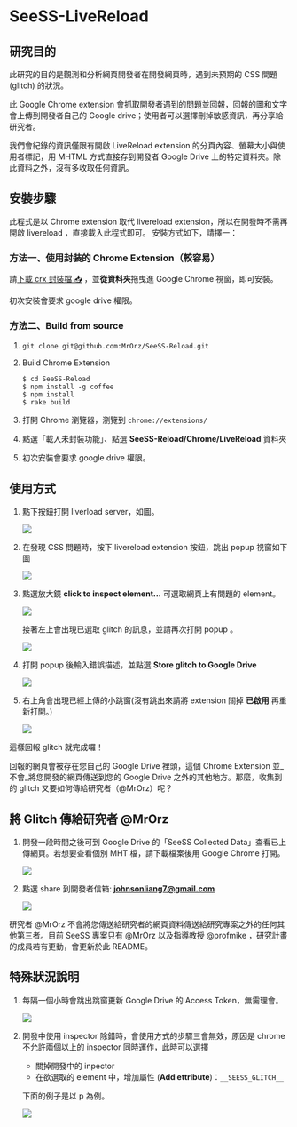 # SeeSS-LiveReload

## 研究目的

此研究的目的是觀測和分析網頁開發者在開發網頁時，遇到未預期的 CSS 問題 (glitch) 的狀況。

此 Google Chrome extension 會抓取開發者遇到的問題並回報，回報的圖和文字會上傳到開發者自己的 Google drive；使用者可以選擇刪掉敏感資訊，再分享給研究者。

我們會紀錄的資訊僅限有開啟 LiveReload extension 的分頁內容、螢幕大小與使用者標記，用 MHTML 方式直接存到開發者 Google Drive 上的特定資料夾。除此資料之外，沒有多收取任何資訊。


## 安裝步驟

此程式是以 Chrome extension 取代 livereload extension，所以在開發時不需再開啟 livereload ，直接載入此程式即可。
安裝方式如下，請擇一：

### 方法一、使用封裝的 Chrome Extension（較容易）

請[下載 crx 封裝檔 :inbox_tray:](https://github.com/MrOrz/SeeSS-Reload/raw/master/dist/LiveReload-with-SeeSS-logger.crx) ，並**從資料夾**拖曳進 Google Chrome 視窗，即可安裝。

初次安裝會要求 google drive 權限。


### 方法二、Build from source

1. `git clone git@github.com:MrOrz/SeeSS-Reload.git`

2. Build Chrome Extension
	~~~
	$ cd SeeSS-Reload
	$ npm install -g coffee
	$ npm install
	$ rake build
	~~~ 

3. 打開 Chrome 瀏覽器，瀏覽到 `chrome://extensions/`

4. 點選「載入未封裝功能」、點選 **SeeSS-Reload/Chrome/LiveReload** 資料夾

5. 初次安裝會要求 google drive 權限。

## 使用方式

1. 點下按鈕打開 liverload server，如圖。
	
	![](https://dl.dropboxusercontent.com/u/50022655/fig1.png)

2. 在發現 CSS 問題時，按下 livereload extension 按鈕，跳出 popup 視窗如下圖
	
	![](https://dl.dropboxusercontent.com/u/50022655/fig2.png)

3. 點選放大鏡 **click to inspect element...** 可選取網頁上有問題的 element。

	![](https://dl.dropboxusercontent.com/u/50022655/fig2.5.png)

	接著左上會出現已選取 glitch 的訊息，並請再次打開 popup 。

	![](https://dl.dropboxusercontent.com/u/50022655/fig3.png)

4. 打開 popup 後輸入錯誤描述，並點選 **Store glitch to Google Drive**

	![](https://dl.dropboxusercontent.com/u/50022655/fig4.png)

5. 右上角會出現已經上傳的小跳窗(沒有跳出來請將 extension 關掉 **已啟用** 再重新打開。)

	![](https://dl.dropboxusercontent.com/u/50022655/fig4.5.png)


這樣回報 glitch 就完成囉！

回報的網頁會被存在您自己的 Google Drive 裡頭，這個 Chrome Extension 並_不會_將您開發的網頁傳送到您的 Google Drive 之外的其他地方。那麼，收集到的 glitch 又要如何傳給研究者（@MrOrz）呢？

## 將 Glitch 傳給研究者 @MrOrz

1. 開發一段時間之後可到 Google Drive 的「SeeSS Collected Data」查看已上傳網頁。若想要查看個別 MHT 檔，請下載檔案後用 Google Chrome 打開。

	![](https://dl.dropboxusercontent.com/u/50022655/fig5.png)

2. 點選 share 到開發者信箱: **johnsonliang7@gmail.com** 

	![](https://dl.dropboxusercontent.com/u/50022655/fig6.png)


研究者 @MrOrz 不會將您傳送給研究者的網頁資料傳送給研究專案之外的任何其他第三者。目前 SeeSS 專案只有 @MrOrz 以及指導教授 @profmike ，研究計畫的成員若有更動，會更新於此 README。


## 特殊狀況說明
1. 每隔一個小時會跳出跳窗更新 Google Drive 的 Access Token，無需理會。
	
	![ ](https://dl.dropboxusercontent.com/u/50022655/fig-window.png) 

2. 開發中使用 inspector 除錯時，會使用方式的步驟三會無效，原因是 chrome 不允許兩個以上的 inspector 同時運作，此時可以選擇
	* 關掉開發中的 inpector
	* 在欲選取的 element 中，增加屬性 (**Add ettribute**)：`__SEESS_GLITCH__`
	
	下面的例子是以 p 為例。
	
	![](https://dl.dropboxusercontent.com/u/50022655/fig7.png)
